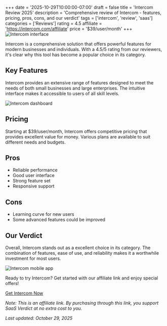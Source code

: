 ﻿+++
date = '2025-10-29T10:00:00-07:00'
draft = false
title = 'Intercom Review 2025'
description = 'Comprehensive review of Intercom - features, pricing, pros, cons, and our verdict'
tags = ['intercom', 'review', 'saas']
categories = ['Reviews']
rating = 4.5
affiliate = 'https://intercom.com/affiliate'
price = '$39/user/month'
+++
![Intercom interface](/images/intercom-1.jpg)

Intercom is a comprehensive solution that offers powerful features for modern businesses and individuals. With a 4.5/5 rating from our reviewers, it's clear why this tool has become a popular choice in its category.

## Key Features

Intercom provides an extensive range of features designed to meet the needs of both small businesses and large enterprises. The intuitive interface makes it accessible to users of all skill levels.

![Intercom dashboard](/images/intercom-2.jpg)

## Pricing

Starting at $39/user/month, Intercom offers competitive pricing that provides excellent value for money. Various plans are available to suit different needs and budgets.

## Pros

- Reliable performance
- Good user interface
- Strong feature set
- Responsive support


## Cons

- Learning curve for new users
- Some advanced features could be improved


## Our Verdict

Overall, Intercom stands out as a excellent choice in its category. The combination of features, ease of use, and reliability makes it a worthwhile investment for most users.

![Intercom mobile app](/images/intercom-3.jpg)

Ready to try Intercom? Get started with our affiliate link and enjoy special offers!

[Get Intercom Now](https://intercom.com/affiliate)

*Note: This is an affiliate link. By purchasing through this link, you support SaaS Verdict at no extra cost to you.*

*Last updated: October 29, 2025*
